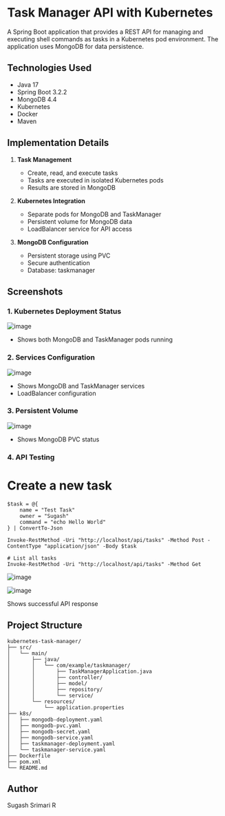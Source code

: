 # Task Manager API with Kubernetes

A Spring Boot application that provides a REST API for managing and executing shell commands as tasks in a Kubernetes pod environment. The application uses MongoDB for data persistence.

## Technologies Used
- Java 17
- Spring Boot 3.2.2
- MongoDB 4.4
- Kubernetes
- Docker
- Maven

## Implementation Details
1. **Task Management**
   - Create, read, and execute tasks
   - Tasks are executed in isolated Kubernetes pods
   - Results are stored in MongoDB

2. **Kubernetes Integration**
   - Separate pods for MongoDB and TaskManager
   - Persistent volume for MongoDB data
   - LoadBalancer service for API access

3. **MongoDB Configuration**
   - Persistent storage using PVC
   - Secure authentication
   - Database: taskmanager

## Screenshots

### 1. Kubernetes Deployment Status
![image](https://github.com/user-attachments/assets/14ed6ab7-efcf-4c50-a452-91c34ea7b992)

- Shows both MongoDB and TaskManager pods running


### 2. Services Configuration
![image](https://github.com/user-attachments/assets/4078d708-4214-42d7-a75e-098bd01e79f1)

- Shows MongoDB and TaskManager services
- LoadBalancer configuration

### 3. Persistent Volume
![image](https://github.com/user-attachments/assets/70ea6644-31ef-4145-91b8-0d29c004299f)

- Shows MongoDB PVC status

### 4. API Testing
# Create a new task
```
$task = @{
    name = "Test Task"
    owner = "Sugash"
    command = "echo Hello World"
} | ConvertTo-Json

Invoke-RestMethod -Uri "http://localhost/api/tasks" -Method Post -ContentType "application/json" -Body $task

# List all tasks
Invoke-RestMethod -Uri "http://localhost/api/tasks" -Method Get
```
![image](https://github.com/user-attachments/assets/8fc0bad5-a650-4647-9967-d6ae405c7d5a)

![image](https://github.com/user-attachments/assets/256d8610-9186-46f4-9598-0a28a1a95071)

Shows successful API response

## Project Structure
```
kubernetes-task-manager/
├── src/
│   └── main/
│       ├── java/
│       │   └── com/example/taskmanager/
│       │       ├── TaskManagerApplication.java
│       │       ├── controller/
│       │       ├── model/
│       │       ├── repository/
│       │       └── service/
│       └── resources/
│           └── application.properties
├── k8s/
│   ├── mongodb-deployment.yaml
│   ├── mongodb-pvc.yaml
│   ├── mongodb-secret.yaml
│   ├── mongodb-service.yaml
│   ├── taskmanager-deployment.yaml
│   └── taskmanager-service.yaml
├── Dockerfile
├── pom.xml
└── README.md
```

## Author
Sugash Srimari R
